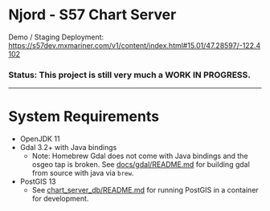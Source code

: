 # Njord - S57 Chart Server

Demo / Staging Deployment: https://s57dev.mxmariner.com/v1/content/index.html#15.01/47.28597/-122.4102

### Status: This project is still very much a WORK IN PROGRESS.

----------

# System Requirements

* OpenJDK 11
* Gdal 3.2+ with Java bindings
  * Note: Homebrew Gdal does not come with Java bindings and the osgeo tap is broken. 
          See [docs/gdal/README.md](docs/gdal/README.md) for building gdal from source with java via `brew`.
* PostGIS 13
  * See [chart_server_db/README.md](chart_server_db/README.md) for running PostGIS in a container for development. 

